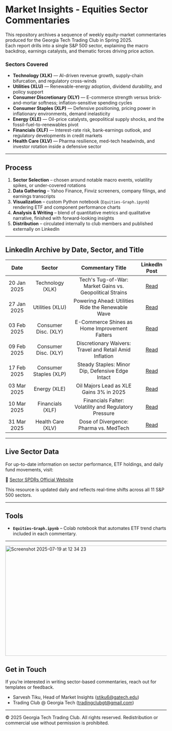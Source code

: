 # Market Insights - Equities Sector Commentaries

This repository archives a sequence of weekly equity-market commentaries produced for the Georgia Tech Trading Club in Spring 2025.  
Each report drills into a single S&P 500 sector, explaining the macro backdrop, earnings catalysts, and thematic forces driving price action.

### Sectors Covered

- **Technology (XLK)** — AI-driven revenue growth, supply-chain bifurcation, and regulatory cross-winds  
- **Utilities (XLU)** — Renewable-energy adoption, dividend durability, and policy support  
- **Consumer Discretionary (XLY)** — E-commerce strength versus brick-and-mortar softness; inflation-sensitive spending cycles  
- **Consumer Staples (XLP)** — Defensive positioning, pricing power in inflationary environments, demand inelasticity  
- **Energy (XLE)** — Oil-price catalysts, geopolitical supply shocks, and the fossil-fuel-to-renewables pivot  
- **Financials (XLF)** — Interest-rate risk, bank-earnings outlook, and regulatory developments in credit markets  
- **Health Care (XLV)** — Pharma resilience, med-tech headwinds, and investor rotation inside a defensive sector  

---

## Process

1. **Sector Selection** – chosen around notable macro events, volatility spikes, or under-covered rotations  
2. **Data Gathering** – Yahoo Finance, Finviz screeners, company filings, and earnings transcripts  
3. **Visualization** – custom Python notebook (`Equities-Graph.ipynb`) rendering ETF and component performance charts  
4. **Analysis & Writing** – blend of quantitative metrics and qualitative narrative, finished with forward-looking insights  
5. **Distribution** – circulated internally to club members and published externally on LinkedIn  

---

## LinkedIn Archive by Date, Sector, and Title

<div align="center">

<table>
  <thead>
    <tr>
      <th style="text-align:center;">Date</th>
      <th style="text-align:center;">Sector</th>
      <th style="text-align:center;">Commentary Title</th>
      <th style="text-align:center;">LinkedIn Post</th>
    </tr>
  </thead>
  <tbody>
    <tr>
      <td style="text-align:center;">20 Jan 2025</td>
      <td style="text-align:center;">Technology (XLK)</td>
      <td style="text-align:center;">Tech's Tug-of-War: Market Gains vs. Geopolitical Strains</td>
      <td style="text-align:center;"><a href="https://www.linkedin.com/posts/tradingclubgt_market-insights-21january2025-activity-7287531806323597312-9VpT">Read</a></td>
    </tr>
    <tr>
      <td style="text-align:center;">27 Jan 2025</td>
      <td style="text-align:center;">Utilities (XLU)</td>
      <td style="text-align:center;">Powering Ahead: Utilities Ride the Renewable Wave</td>
      <td style="text-align:center;"><a href="https://www.linkedin.com/posts/tradingclubgt_market-insights-27january2025-activity-7289663013186404355-bgxJ">Read</a></td>
    </tr>
    <tr>
      <td style="text-align:center;">03 Feb 2025</td>
      <td style="text-align:center;">Consumer Disc. (XLY)</td>
      <td style="text-align:center;">E-Commerce Shines as Home Improvement Falters</td>
      <td style="text-align:center;"><a href="https://www.linkedin.com/posts/tradingclubgt_market-insights-3february2025-activity-7292199377429749761-IJaN">Read</a></td>
    </tr>
    <tr>
      <td style="text-align:center;">09 Feb 2025</td>
      <td style="text-align:center;">Consumer Disc. (XLY)</td>
      <td style="text-align:center;">Discretionary Waivers: Travel and Retail Amid Inflation</td>
      <td style="text-align:center;"><a href="https://www.linkedin.com/posts/tradingclubgt_market-insights-11february2025-activity-7295113583447687168-K7-X">Read</a></td>
    </tr>
    <tr>
      <td style="text-align:center;">17 Feb 2025</td>
      <td style="text-align:center;">Consumer Staples (XLP)</td>
      <td style="text-align:center;">Steady Staples: Minor Dip, Defensive Edge Intact</td>
      <td style="text-align:center;"><a href="https://www.linkedin.com/posts/tradingclubgt_market-insights-17feb2025-activity-7297265057367838723-oTjj">Read</a></td>
    </tr>
    <tr>
      <td style="text-align:center;">03 Mar 2025</td>
      <td style="text-align:center;">Energy (XLE)</td>
      <td style="text-align:center;">Oil Majors Lead as XLE Gains 3% in 2025</td>
      <td style="text-align:center;"><a href="https://www.linkedin.com/posts/tradingclubgt_market-insights-3mar2025-activity-7302341095814803457-Pve3">Read</a></td>
    </tr>
    <tr>
      <td style="text-align:center;">10 Mar 2025</td>
      <td style="text-align:center;">Financials (XLF)</td>
      <td style="text-align:center;">Financials Falter: Volatility and Regulatory Pressure</td>
      <td style="text-align:center;"><a href="https://www.linkedin.com/posts/tradingclubgt_market-insights-10march2025-activity-7304867756418424832-p3J6">Read</a></td>
    </tr>
    <tr>
      <td style="text-align:center;">31 Mar 2025</td>
      <td style="text-align:center;">Health Care (XLV)</td>
      <td style="text-align:center;">Dose of Divergence: Pharma vs. MedTech</td>
      <td style="text-align:center;"><a href="https://www.linkedin.com/posts/tradingclubgt_market-insights-31march2025-activity-7312490109998645248-VBvn">Read</a></td>
    </tr>
  </tbody>
</table>

</div>

---
## Live Sector Data

For up-to-date information on sector performance, ETF holdings, and daily fund movements, visit:

🔗 [Sector SPDRs Official Website](https://www.sectorspdrs.com/)

This resource is updated daily and reflects real-time shifts across all 11 S&P 500 sectors.

---

## Tools

- **`Equities-Graph.ipynb`** – Colab notebook that automates ETF trend charts included in each commentary.

---

<img width="1414" height="343" alt="Screenshot 2025-07-19 at 12 34 23" src="https://github.com/user-attachments/assets/ee4739a0-5a68-455a-92ee-1ab078c4adea" />

## Get in Touch

If you’re interested in writing sector-based commentaries, reach out for templates or feedback. 

- Sarvesh Tiku, Head of Market Insights (stiku6@gatech.edu)
- Trading Club @ Georgia Tech (tradingclubgt@gmail.com)  

---
© 2025 Georgia Tech Trading Club. All rights reserved. Redistribution or commercial use without permission is prohibited.
